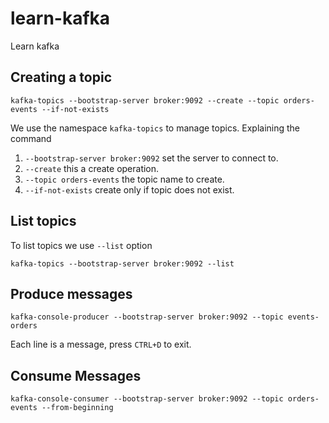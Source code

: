# learn-kafka

Learn kafka

## Creating a topic

    kafka-topics --bootstrap-server broker:9092 --create --topic orders-events --if-not-exists

We use the namespace `kafka-topics` to manage topics.
Explaining the command

1. `--bootstrap-server broker:9092` set the server to connect to.
2. `--create` this a create operation.
3. `--topic orders-events` the topic name to create.
4. `--if-not-exists` create only if topic does not exist.

## List topics

To list topics we use `--list` option

    kafka-topics --bootstrap-server broker:9092 --list

## Produce messages


    kafka-console-producer --bootstrap-server broker:9092 --topic events-orders

Each line is a message, press `CTRL+D` to exit.

## Consume Messages

    kafka-console-consumer --bootstrap-server broker:9092 --topic orders-events --from-beginning